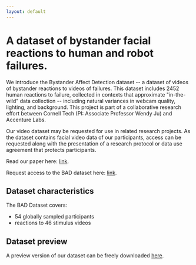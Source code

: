 ```yaml
---
layout: default
---
```

# A dataset of bystander facial reactions to human and robot failures.

We introduce the Bystander Affect Detection dataset -- a dataset of videos of bystander reactions to videos of failures. This dataset includes 2452 human reactions to failure, collected in contexts that approximate "in-the-wild" data collection -- including natural variances in webcam quality, lighting, and background.
This project is part of a collaborative research effort between Cornell Tech (PI: Associate Professor Wendy Ju) and Accenture Labs.

Our video dataset may be requested for use in related research projects. As the dataset contains facial video data of our participants, access can be requested along with the presentation of a research protocol or data use agreement that protects participants.  

Read our paper here: [link](./another-page.html).

Request access to the BAD dataset here: [link](./another-page.html).

## Dataset characteristics 

The BAD Dataset covers:
* 54 globally sampled participants 
* reactions to 46 stimulus videos 

## Dataset preview

A preview version of our dataset can be freely downloaded [here](./another-page.html). 


